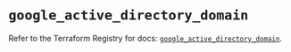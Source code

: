 # `google_active_directory_domain`

Refer to the Terraform Registry for docs: [`google_active_directory_domain`](https://registry.terraform.io/providers/hashicorp/google-beta/6.39.0/docs/resources/google_active_directory_domain).
